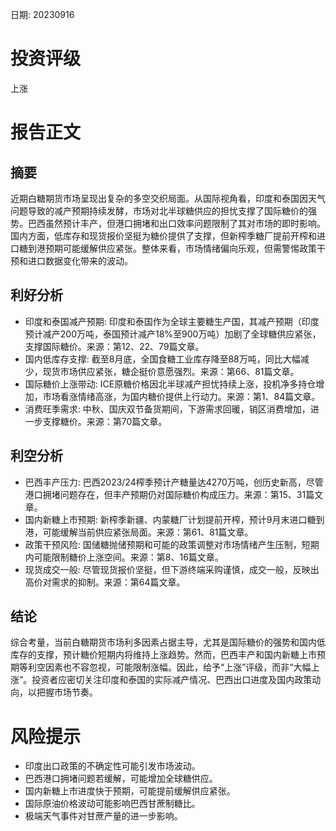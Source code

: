 
日期: 20230916

# 投资评级

上涨

# 报告正文

## 摘要

近期白糖期货市场呈现出复杂的多空交织局面。从国际视角看，印度和泰国因天气问题导致的减产预期持续发酵，市场对北半球糖供应的担忧支撑了国际糖价的强势。巴西虽然预计丰产，但港口拥堵和出口效率问题限制了其对市场的即时影响。国内方面，低库存和现货报价坚挺为糖价提供了支撑，但新榨季糖厂提前开榨和进口糖到港预期可能缓解供应紧张。整体来看，市场情绪偏向乐观，但需警惕政策干预和进口数据变化带来的波动。

## 利好分析

* 印度和泰国减产预期: 印度和泰国作为全球主要糖生产国，其减产预期（印度预计减产200万吨，泰国预计减产18%至900万吨）加剧了全球糖供应紧张，支撑国际糖价。来源：第12、22、79篇文章。
* 国内低库存支撑: 截至8月底，全国食糖工业库存降至88万吨，同比大幅减少，现货市场供应紧张，糖企挺价意愿强烈。来源：第66、81篇文章。
* 国际糖价上涨带动: ICE原糖价格因北半球减产担忧持续上涨，投机净多持仓增加，市场看涨情绪高涨，为国内糖价提供上行动力。来源：第1、84篇文章。
* 消费旺季需求: 中秋、国庆双节备货期间，下游需求回暖，销区消费增加，进一步支撑糖价。来源：第70篇文章。

## 利空分析

* 巴西丰产压力: 巴西2023/24榨季预计产糖量达4270万吨，创历史新高，尽管港口拥堵问题存在，但丰产预期仍对国际糖价构成压力。来源：第15、31篇文章。
* 国内新糖上市预期: 新榨季新疆、内蒙糖厂计划提前开榨，预计9月末进口糖到港，可能缓解当前供应紧张局面。来源：第61、81篇文章。
* 政策干预风险: 国储糖抛储预期和可能的政策调整对市场情绪产生压制，短期内可能限制糖价上涨空间。来源：第8、16篇文章。
* 现货成交一般: 尽管现货报价坚挺，但下游终端采购谨慎，成交一般，反映出高价对需求的抑制。来源：第64篇文章。

## 结论

综合考量，当前白糖期货市场利多因素占据主导，尤其是国际糖价的强势和国内低库存的支撑，预计糖价短期内将维持上涨趋势。然而，巴西丰产和国内新糖上市预期等利空因素也不容忽视，可能限制涨幅。因此，给予“上涨”评级，而非“大幅上涨”。投资者应密切关注印度和泰国的实际减产情况、巴西出口进度及国内政策动向，以把握市场节奏。

# 风险提示

* 印度出口政策的不确定性可能引发市场波动。
* 巴西港口拥堵问题若缓解，可能增加全球糖供应。
* 国内新糖上市进度快于预期，可能提前缓解供应紧张。
* 国际原油价格波动可能影响巴西甘蔗制糖比。
* 极端天气事件对甘蔗产量的进一步影响。
